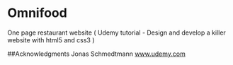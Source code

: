 # Omnifood
 One page restaurant website ( Udemy tutorial - Design and develop a killer website with html5 and css3 )
 
##Acknowledgments
Jonas Schmedtmann
www.udemy.com